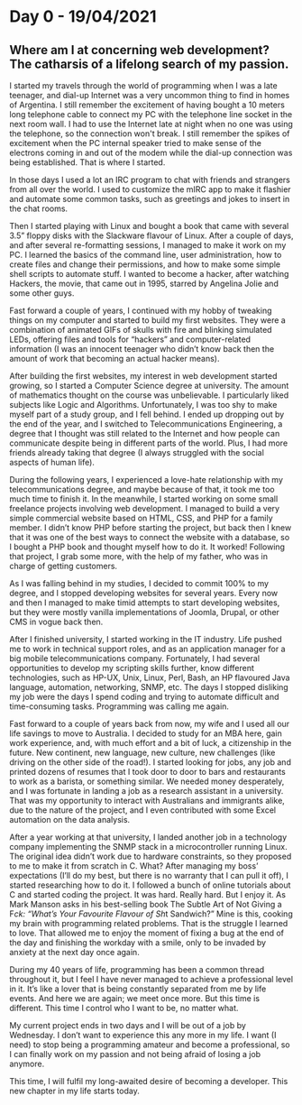 # Day 0 - 19/04/2021
## Where am I at concerning web development? The catharsis of a lifelong search of my passion.

I started my travels through the world of programming when I was a late teenager, and dial-up Internet was a very uncommon thing to find in homes of Argentina. I still remember the excitement of having bought a 10 meters long telephone cable to connect my PC with the telephone line socket in the next room wall. I had to use the Internet late at night when no one was using the telephone, so the connection won't break. I still remember the spikes of excitement when the PC internal speaker tried to make sense of the electrons coming in and out of the modem while the dial-up connection was being established. That is where I started.

In those days I used a lot an IRC program to chat with friends and strangers from all over the world. I used to customize the mIRC app to make it flashier and automate some common tasks, such as greetings and jokes to insert in the chat rooms.

Then I started playing with Linux and bought a book that came with several 3.5” floppy disks with the Slackware flavour of Linux. After a couple of days, and after several re-formatting sessions, I managed to make it work on my PC. I learned the basics of the command line, user administration, how to create files and change their permissions, and how to make some simple shell scripts to automate stuff. I wanted to become a hacker, after watching Hackers, the movie, that came out in 1995, starred by Angelina Jolie and some other guys.

Fast forward a couple of years, I continued with my hobby of tweaking things on my computer and started to build my first websites. They were a combination of animated GIFs of skulls with fire and blinking simulated LEDs, offering files and tools for “hackers” and computer-related information (I was an innocent teenager who didn’t know back then the amount of work that becoming an actual hacker means).

After building the first websites, my interest in web development started growing, so I started a Computer Science degree at university. The amount of mathematics thought on the course was unbelievable. I particularly liked subjects like Logic and Algorithms. Unfortunately, I was too shy to make myself part of a study group, and I fell behind. I ended up dropping out by the end of the year, and I switched to Telecommunications Engineering, a degree that I thought was still related to the Internet and how people can communicate despite being in different parts of the world. Plus, I had more friends already taking that degree (I always struggled with the social aspects of human life).

During the following years, I experienced a love-hate relationship with my telecommunications degree, and maybe because of that, it took me too much time to finish it. In the meanwhile, I started working on some small freelance projects involving web development. I managed to build a very simple commercial website based on HTML, CSS, and PHP for a family member. I didn’t know PHP before starting the project, but back then I knew that it was one of the best ways to connect the website with a database, so I bought a PHP book and thought myself how to do it. It worked! Following that project, I grab some more, with the help of my father, who was in charge of getting customers.

As I was falling behind in my studies, I decided to commit 100% to my degree, and I stopped developing websites for several years. Every now and then I managed to make timid attempts to start developing websites, but they were mostly vanilla implementations of Joomla, Drupal, or other CMS in vogue back then.

After I finished university, I started working in the IT industry. Life pushed me to work in technical support roles, and as an application manager for a big mobile telecommunications company. Fortunately, I had several opportunities to develop my scripting skills further, know different technologies, such as HP-UX, Unix, Linux, Perl, Bash, an HP flavoured Java language, automation, networking, SNMP, etc. The days I stopped disliking my job were the days I spend coding and trying to automate difficult and time-consuming tasks. Programming was calling me again.

Fast forward to a couple of years back from now, my wife and I used all our life savings to move to Australia. I decided to study for an MBA here, gain work experience, and, with much effort and a bit of luck, a citizenship in the future. New continent, new language, new culture, new challenges (like driving on the other side of the road!). I started looking for jobs, any job and printed dozens of resumes that I took door to door to bars and restaurants to work as a barista, or something similar. We needed money desperately, and I was fortunate in landing a job as a research assistant in a university. That was my opportunity to interact with Australians and immigrants alike, due to the nature of the project, and I even contributed with some Excel automation on the data analysis.

After a year working at that university, I landed another job in a technology company implementing the SNMP stack in a microcontroller running Linux. The original idea didn’t work due to hardware constraints, so they proposed to me to make it from scratch in C. What? After managing my boss’ expectations (I’ll do my best, but there is no warranty that I can pull it off), I started researching how to do it. I followed a bunch of online tutorials about C and started coding the project. It was hard. Really hard. But I enjoy it. As Mark Manson asks in his best-selling book The Subtle Art of Not Giving a F*ck: “What’s Your Favourite Flavour of Sh*t Sandwich?” Mine is this, cooking my brain with programming related problems. That is the struggle I learned to love. That allowed me to enjoy the moment of fixing a bug at the end of the day and finishing the workday with a smile, only to be invaded by anxiety at the next day once again.

During my 40 years of life, programming has been a common thread throughout it, but I feel I have never managed to achieve a professional level in it. It’s like a lover that is being constantly separated from me by life events. And here we are again; we meet once more. But this time is different. This time I control who I want to be, no matter what.

My current project ends in two days and I will be out of a job by Wednesday. I don’t want to experience this any more in my life. I want (I need) to stop being a programming amateur and become a professional, so I can finally work on my passion and not being afraid of losing a job anymore.

This time, I will fulfil my long-awaited desire of becoming a developer. This new chapter in my life starts today.
